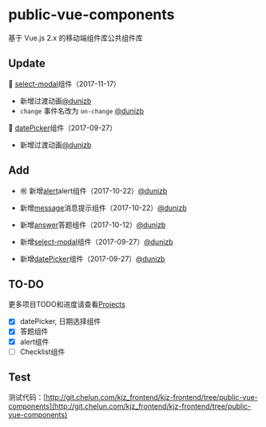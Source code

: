 # public-vue-components
基于 Vue.js 2.x 的移动端组件库公共组件库

## Update

:rose: [select-modal](https://github.com/clteam/public-vue-components/tree/master/src/datePicker)组件（2017-11-17）
- 新增过渡动画[@dunizb](https://github.com/dunizb)
- `change` 事件名改为 `on-change` [@dunizb](https://github.com/dunizb)

:rose: [datePicker](https://github.com/clteam/public-vue-components/tree/master/src/datePicker)组件（2017-09-27）
- 新增过渡动画[@dunizb](https://github.com/dunizb)

## Add

- :congratulations: 新增[alert](https://github.com/clteam/public-vue-components/tree/master/src/alert)alert组件（2017-10-22）[@dunizb](https://github.com/dunizb)

- 新增[message](https://github.com/clteam/public-vue-components/tree/master/src/message)消息提示组件（2017-10-22）[@dunizb](https://github.com/dunizb)
- 新增[answer](https://github.com/clteam/public-vue-components/tree/master/src/answer)答题组件（2017-10-12）[@dunizb](https://github.com/dunizb)
- 新增[select-modal](https://github.com/clteam/public-vue-components/tree/master/src/datePicker)组件（2017-09-27）[@dunizb](https://github.com/dunizb)
- 新增[datePicker](https://github.com/clteam/public-vue-components/tree/master/src/datePicker)组件（2017-09-27）[@dunizb](https://github.com/dunizb)

## TO-DO

更多项目TODO和进度请查看[Projects](https://github.com/clteam/public-vue-components/projects/1)
- [X] datePicker, 日期选择组件
- [X] 答题组件
- [X] alert组件
- [ ] Checklist组件

## Test

测试代码：[http://git.chelun.com/kjz_frontend/kjz-frontend/tree/public-vue-components](http://git.chelun.com/kjz_frontend/kjz-frontend/tree/public-vue-components)
